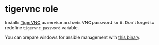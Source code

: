 # tigervnc role

Installs [TigerVNC](http://tigervnc.org/) as service and sets VNC password for it. Don't forget to redefine `tigervnc_password` variable.

You can prepare windows for ansible management with [this binary](/win-ansible/goansible/releases).
